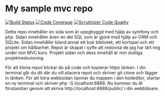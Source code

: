 My sample mvc repo
==================

[![Build Status](https://scrutinizer-ci.com/g/julianil/mvc/badges/build.png?b=main)](https://scrutinizer-ci.com/g/julianil/mvc/build-status/main) [![Code Coverage](https://scrutinizer-ci.com/g/julianil/mvc/badges/coverage.png?b=main)](https://scrutinizer-ci.com/g/julianil/mvc/?branch=main) [![Scrutinizer Code Quality](https://scrutinizer-ci.com/g/julianil/mvc/badges/quality-score.png?b=main)](https://scrutinizer-ci.com/g/julianil/mvc/?branch=main)

Detta repo innehåller en sida som är uppgbyggd med hjälp av symfony och php. Sidan innehåller även en del SQL som är gjord med hjälp av ORM och SQLite. Sidan innehåller bland annat ett bok bibliotek, ett kortspel och ett projekt om hållbarhet. Repot är skapat i syfte att redovisa de jag har lärt mig under min MVC kurs. Projekt sidan och dess innehåll är min slutliga projektredovisning.

För att klona repot klickar du på code och kopierar https länken. I din terminal går du dit där du vill placera repot och skriver git clone och lägger in länken. För att köra webbsidan öpnnar du mappen i den kodeditor, startar en ny terminal och skriver php -S localhost:8888. Nu kommer du åt förstasidan genom att skriva http://localhost:8888/public/ i din webbläsare.
